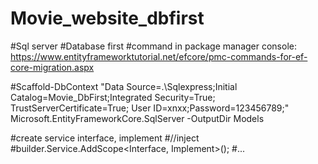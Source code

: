 # Movie_website_dbfirst

#Sql server
#Database first
#command in package manager console: https://www.entityframeworktutorial.net/efcore/pmc-commands-for-ef-core-migration.aspx

#Scaffold-DbContext "Data Source=.\\Sqlexpress;Initial Catalog=Movie_DbFirst;Integrated Security=True; TrustServerCertificate=True; User ID=xnxx;Password=123456789;" Microsoft.EntityFrameworkCore.SqlServer -OutputDir Models

#create service interface, implement
#//inject 
#builder.Service.AddScope<Interface, Implement>();
#...


